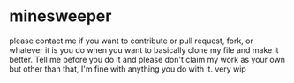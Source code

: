 # minesweeper
please contact me if you want to contribute or pull request, fork, or whatever it is you do when you want to basically clone my file and make it better. Tell me before you do it and please don't claim my work as your own but other than that, I'm fine with anything you do with it. 
very wip
